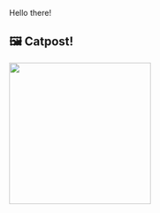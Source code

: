 Hello there!



## 🖼️ Catpost!

<sub>
    <img src="https://cdn2.thecatapi.com/images/b3v.jpg" height="256">
</sub>

